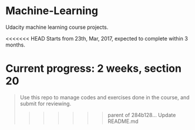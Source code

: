 # Machine-Learning
Udacity machine learning course projects.

<<<<<<< HEAD
Starts from 23th, Mar, 2017, expected to complete within 3 months.

Current progress: 2 weeks, section 20
=======
> Use this repo to manage codes and exercises done in the course, and submit for reviewing.
>>>>>>> parent of 284b128... Update README.md
